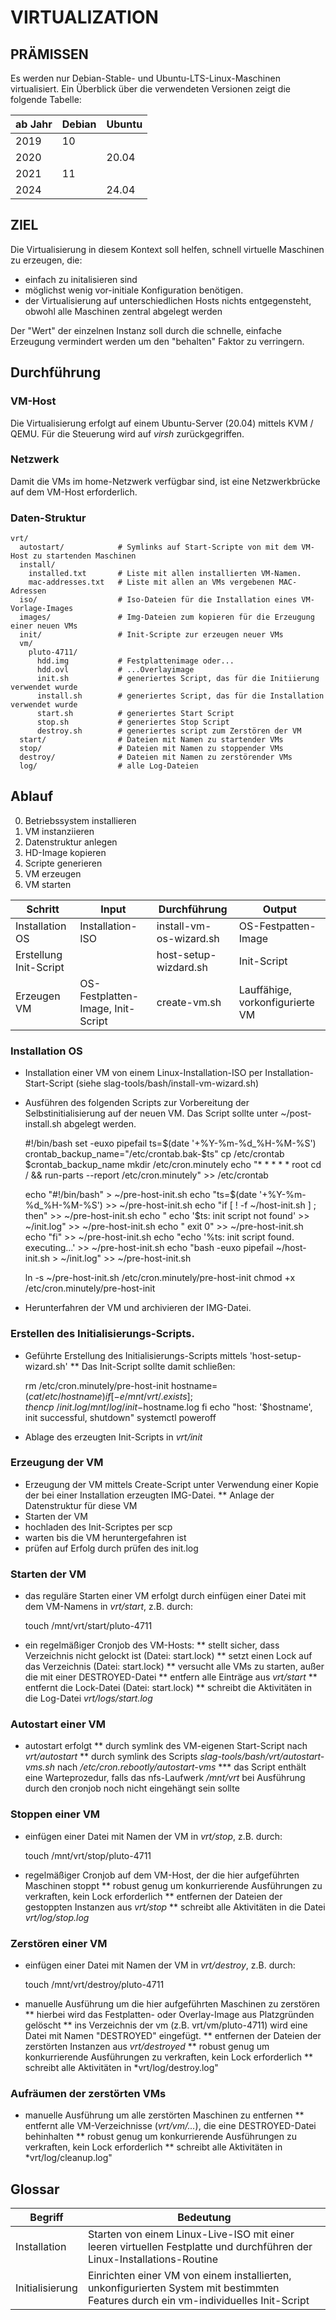 # VIRTUALIZATION

## PRÄMISSEN
Es werden nur Debian-Stable- und Ubuntu-LTS-Linux-Maschinen virtualisiert. Ein Überblick über die verwendeten Versionen zeigt die folgende Tabelle:

|ab Jahr|Debian|Ubuntu|
|---|---|---|
|2019|10| |
|2020| |20.04|
|2021|11| |
|2024| |24.04|

## ZIEL

Die Virtualisierung in diesem Kontext soll helfen, schnell virtuelle Maschinen zu erzeugen, die:
* einfach zu initalisieren sind
* möglichst wenig vor-initiale Konfiguration benötigen.
* der Virtualisierung auf unterschiedlichen Hosts nichts entgegensteht, obwohl alle Maschinen zentral abgelegt werden

Der "Wert" der einzelnen Instanz soll durch die schnelle, einfache Erzeugung vermindert werden um den "behalten" Faktor zu verringern.

## Durchführung

### VM-Host
Die Virtualisierung erfolgt auf einem Ubuntu-Server (20.04) mittels KVM / QEMU. Für die Steuerung wird auf *virsh* zurückgegriffen.

### Netzwerk
Damit die VMs im home-Netzwerk verfügbar sind, ist eine Netzwerkbrücke auf dem VM-Host erforderlich.

### Daten-Struktur

    vrt/
      autostart/            # Symlinks auf Start-Scripte von mit dem VM-Host zu startenden Maschinen
      install/
        installed.txt       # Liste mit allen installierten VM-Namen.
        mac-addresses.txt   # Liste mit allen an VMs vergebenen MAC-Adressen
      iso/                  # Iso-Dateien für die Installation eines VM-Vorlage-Images
      images/               # Img-Dateien zum kopieren für die Erzeugung einer neuen VMs
      init/                 # Init-Scripte zur erzeugen neuer VMs
      vm/                   
        pluto-4711/         
          hdd.img           # Festplattenimage oder...
          hdd.ovl           # ...Overlayimage
          init.sh           # generiertes Script, das für die Initiierung verwendet wurde
          install.sh        # generiertes Script, das für die Installation verwendet wurde
          start.sh          # generiertes Start Script
          stop.sh           # generiertes Stop Script
          destroy.sh        # generiertes script zum Zerstören der VM
      start/                # Dateien mit Namen zu startender VMs
      stop/                 # Dateien mit Namen zu stoppender VMs
      destroy/              # Dateien mit Namen zu zerstörender VMs
      log/                  # alle Log-Dateien

## Ablauf

0. Betriebssystem installieren
0. VM instanziieren
  0. Datenstruktur anlegen
  0. HD-Image kopieren
  0. Scripte generieren
  0. VM erzeugen
0. VM starten


|Schritt|Input|Durchführung|Output|
|---|---|---|---|
|Installation OS|Installation-ISO|install-vm-os-wizard.sh|OS-Festpatten-Image|
|Erstellung Init-Script| |host-setup-wizdard.sh|Init-Script|
|Erzeugen VM|OS-Festplatten-Image, Init-Script|create-vm.sh|Lauffähige, vorkonfigurierte VM|



### Installation OS
* Installation einer VM von einem Linux-Installation-ISO per Installation-Start-Script (siehe slag-tools/bash/install-vm-wizard.sh)
* Ausführen des folgenden Scripts zur Vorbereitung der Selbstinitialisierung auf der neuen VM. Das Script sollte unter ~/post-install.sh abgelegt werden.

    #!/bin/bash
    set -euxo pipefail
    ts=$(date '+%Y-%m-%d_%H-%M-%S')
    crontab_backup_name="/etc/crontab.bak-$ts"
    cp /etc/crontab $crontab_backup_name
    mkdir /etc/cron.minutely
    echo "* * * * *       root    cd / && run-parts --report /etc/cron.minutely" >> /etc/crontab

    echo "#!/bin/bash"                                        >  ~/pre-host-init.sh
    echo "ts=$(date '+%Y-%m-%d_%H-%M-%S')                     >> ~/pre-host-init.sh 
    echo "if [ ! -f ~/host-init.sh ] ; then"                  >> ~/pre-host-init.sh 
    echo "  echo '$ts: init script not found' >> ~/init.log"  >> ~/pre-host-init.sh 
    echo "  exit 0"                                           >> ~/pre-host-init.sh 
    echo "fi"                                                 >> ~/pre-host-init.sh
    echo "echo '%ts: init script found. executing...'         >> ~/pre-host-init.sh
    echo "bash -euxo pipefail ~/host-init.sh > ~/init.log"    >> ~/pre-host-init.sh

    ln -s ~/pre-host-init.sh /etc/cron.minutely/pre-host-init
    chmod +x /etc/cron.minutely/pre-host-init

* Herunterfahren der VM und archivieren der IMG-Datei.

### Erstellen des Initialisierungs-Scripts.
* Geführte Erstellung des Initialisierungs-Scripts mittels 'host-setup-wizard.sh'
** Das Init-Script sollte damit schließen:

    rm /etc/cron.minutely/pre-host-init
    hostname=$(cat /etc/hostname)
    if [ -e /mnt/vrt/.exists ] ; then
      cp ~/init.log /mnt/log/init-$hostname.log
    fi
    echo "host: '$hostname', init successful, shutdown"
    systemctl poweroff

* Ablage des erzeugten Init-Scripts in *vrt/init*

### Erzeugung der VM
* Erzeugung der VM mittels Create-Script unter Verwendung einer Kopie der bei einer Installation erzeugten IMG-Datei.
** Anlage der Datenstruktur für diese VM
* Starten der VM
* hochladen des Init-Scriptes per scp
* warten bis die VM heruntergefahren ist
* prüfen auf Erfolg durch prüfen des init.log

### Starten der VM
* das reguläre Starten einer VM erfolgt durch einfügen einer Datei mit dem VM-Namens in *vrt/start*, z.B. durch:

   touch /mnt/vrt/start/pluto-4711

* ein regelmäßiger Cronjob des VM-Hosts:
** stellt sicher, dass Verzeichnis nicht gelockt ist (Datei: start.lock)
** setzt einen Lock auf das Verzeichnis (Datei: start.lock)
** versucht alle VMs zu starten, außer die mit einer DESTROYED-Datei
** entfern alle Einträge aus *vrt/start*
** entfernt die Lock-Datei (Datei: start.lock)
** schreibt die Aktivitäten in die Log-Datei *vrt/logs/start.log*

### Autostart einer VM
* autostart erfolgt
** durch symlink des VM-eigenen Start-Script nach *vrt/autostart*
** durch symlink des Scripts *slag-tools/bash/vrt/autostart-vms.sh* nach */etc/cron.rebootly/autostart-vms*
*** das Script enthält eine Warteprozedur, falls das nfs-Laufwerk */mnt/vrt* bei Ausführung durch den cronjob noch nicht eingehängt sein sollte

### Stoppen einer VM
* einfügen einer Datei mit Namen der VM in *vrt/stop*, z.B. durch:

   touch /mnt/vrt/stop/pluto-4711

* regelmäßiger Cronjob auf dem VM-Host, der die hier aufgeführten Maschinen stoppt
** robust genug um konkurrierende Ausführungen zu verkraften, kein Lock erforderlich
** entfernen der Dateien der gestoppten Instanzen aus *vrt/stop*
** schreibt alle Aktivitäten in die Datei *vrt/log/stop.log*

### Zerstören einer VM
* einfügen einer Datei mit Namen der VM in *vrt/destroy*, z.B. durch:

   touch /mnt/vrt/destroy/pluto-4711

* manuelle Ausführung um die hier aufgeführten Maschinen zu zerstören
** hierbei wird das Festplatten- oder Overlay-Image aus Platzgründen gelöscht
** ins Verzeichnis der vm (z.B. vrt/vm/pluto-4711) wird eine Datei mit Namen "DESTROYED" eingefügt.
** entfernen der Dateien der zerstörten Instanzen aus *vrt/destroyed*
** robust genug um konkurrierende Ausführungen zu verkraften, kein Lock erforderlich
** schreibt alle Aktivitäten in *vrt/log/destroy.log"

### Aufräumen der zerstörten VMs
* manuelle Ausführung um alle zerstörten Maschinen zu entfernen
** entfernt alle VM-Verzeichnisse (*vrt/vm/...*), die eine DESTROYED-Datei behinhalten
** robust genug um konkurrierende Ausführungen zu verkraften, kein Lock erforderlich
** schreibt alle Aktivitäten in *vrt/log/cleanup.log"

## Glossar

|Begriff|Bedeutung|
|---|---|
|Installation|Starten von einem Linux-Live-ISO mit einer leeren virtuellen Festplatte und durchführen der Linux-Installations-Routine|
|Initialisierung|Einrichten einer VM von einem installierten, unkonfigurierten System mit bestimmten Features durch ein vm-individuelles Init-Script|
